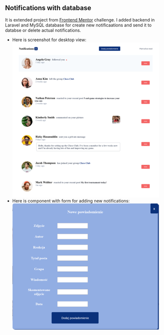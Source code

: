 ## Notifications with database

It is extended project from [Frontend Mentor](https://www.frontendmentor.io) challenge. I added backend in Laravel and MySQL database for create new notificaations and send it to databse or delete actual notifications.
 - Here is screenshot for desktop view: 
![Design desktop](./public/images/desktopView.png)
- Here is component with form for adding new notifications:
![Add notifications form](./public/images/addNotification.png)

 
